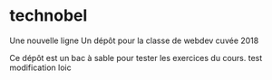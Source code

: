 # technobel
Une nouvelle ligne
Un dépôt pour la classe de webdev
cuvée 2018 

Ce dépôt est un bac à sable pour tester les exercices du cours.
test 
modification loic	
